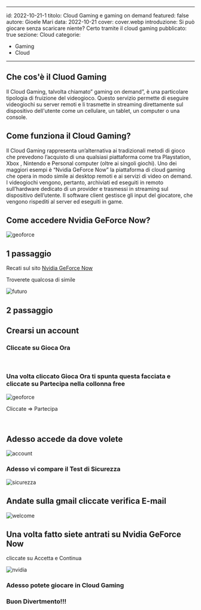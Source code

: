 
---
id: 2022-10-21-1
titolo: Cloud Gaming e gaming on demand
featured: false
autore: Gioele Mari
data: 2022-10-21
cover: cover.webp
introduzione: Si può giocare senza scaricare niente? Certo tramite il cloud gaming
pubblicato: true
sezione: Cloud
categorie:
  - Gaming
  - Cloud
---

## Che cos'è il Cluod Gaming
Il Cloud Gaming, talvolta chiamato” gaming on demand”, è una particolare tipologia di fruizione del videogioco. Questo servizio permette di eseguire videogiochi su server remoti e li trasmette in streaming direttamente sul dispositivo dell'utente come un cellulare, un tablet, un computer o una console.


## Come funziona il Cloud Gaming?
Il Cloud Gaming rappresenta un’alternativa ai tradizionali metodi di gioco che prevedono l’acquisto di una qualsiasi piattaforma come  tra Playstation, Xbox , Nintendo e Personal computer (oltre ai singoli giochi).
Uno dei maggiori esempi  è “Nvidia GeForce Now” la piattaforma di cloud gaming che opera in modo simile ai desktop remoti e ai servizi di video on demand. I videogiochi vengono, pertanto, archiviati ed eseguiti in remoto sull’hardware dedicato di un provider e trasmessi in streaming sul dispositivo dell’utente. Il software client gestisce gli input del giocatore, che vengono rispediti al server ed eseguiti in game.

## Come accedere Nvidia GeForce Now?

![geoforce](/img/posts/cloud-gaming-e-gaming-on-demand/NVIDIA_GeForce_NOW.webp)

## 1 passaggio

Recati sul sito <a rel=”nofollow” href="https://www.nvidia.com/it-it/geforce-now/" target="_blank" title="Nvidia GeForce Now">Nvidia GeForce Now</a>

Troverete qualcosa di simile

![futuro](/img/posts/cloud-gaming-e-gaming-on-demand/img1.webp)

## 2 passaggio

## Crearsi un account

### Cliccate su Gioca Ora

<br>

 ### Una volta cliccato Gioca Ora ti spunta questa facciata e cliccate su   Partecipa nella collonna free 
  

![geoforce](/img/posts/cloud-gaming-e-gaming-on-demand/img2.webp)


 Cliccate => Partecipa

 <br>

 ## Adesso accede da dove volete


![account](/img/posts/cloud-gaming-e-gaming-on-demand/i.webp)

 ### Adesso vi compare il Test di Sicurezza

![sicurezza](/img/posts/cloud-gaming-e-gaming-on-demand/l.webp)

## Andate sulla gmail cliccate verifica E-mail

![welcome](/img/posts/cloud-gaming-e-gaming-on-demand/k.webp)

## Una volta fatto siete antrati su Nvidia GeForce Now

cliccate su Accetta e Continua

![nvidia](/img/posts/cloud-gaming-e-gaming-on-demand/m.webp)

### Adesso potete giocare in Cloud Gaming

### Buon Divertmento!!!


